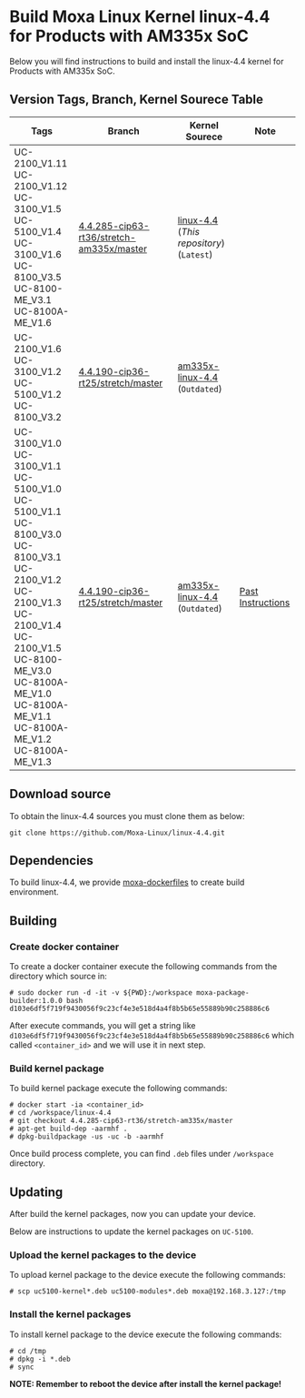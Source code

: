 # Build Moxa Linux Kernel linux-4.4 for Products with AM335x SoC

Below you will find instructions to build and install the linux-4.4 kernel for Products with AM335x SoC.

## Version Tags, Branch, Kernel Sourece Table

| Tags | Branch | Kernel Sourece | Note |
| ---- | ------ | -------------- | ---- |
| UC-2100_V1.11<br>UC-2100_V1.12<br>UC-3100_V1.5<br>UC-5100_V1.4<br>UC-3100_V1.6<br>UC-8100_V3.5<br>UC-8100-ME_V3.1<br>UC-8100A-ME_V1.6 | [4.4.285-cip63-rt36/stretch-am335x/master](https://github.com/Moxa-Linux/linux-4.4/tree/4.4.285-cip63-rt36/stretch-am335x/master) | [linux-4.4](https://github.com/Moxa-Linux/linux-4.4/) (*This repository*) (`Latest`) | |
| UC-2100_V1.6<br>UC-3100_V1.2<br>UC-5100_V1.2<br>UC-8100_V3.2 | [4.4.190-cip36-rt25/stretch/master](https://github.com/Moxa-Linux/am335x-linux-4.4/tree/4.4.190-cip36-rt25/stretch/master) | [am335x-linux-4.4](https://github.com/Moxa-Linux/am335x-linux-4.4) (`Outdated`) | |
| UC-3100_V1.0<br>UC-3100_V1.1<br>UC-5100_V1.0<br>UC-5100_V1.1<br>UC-8100_V3.0<br>UC-8100_V3.1<br>UC-2100_V1.2<br>UC-2100_V1.3<br>UC-2100_V1.4<br>UC-2100_V1.5<br>UC-8100-ME_V3.0<br>UC-8100A-ME_V1.0<br>UC-8100A-ME_V1.1<br>UC-8100A-ME_V1.2<br>UC-8100A-ME_V1.3 | [4.4.190-cip36-rt25/stretch/master](https://github.com/Moxa-Linux/am335x-linux-4.4/tree/4.4.190-cip36-rt25/stretch/master) | [am335x-linux-4.4](https://github.com/Moxa-Linux/am335x-linux-4.4) (`Outdated`) | [Past Instructions](https://github.com/Moxa-Linux/am335x-linux-4.4/tree/4.4.190-cip36-rt25/stretch/master/OLD_GUIDELINE.md) |

## Download source

To obtain the linux-4.4 sources you must clone them as below:

```
git clone https://github.com/Moxa-Linux/linux-4.4.git
```

## Dependencies

To build linux-4.4, we provide [moxa-dockerfiles](https://github.com/Moxa-Linux/moxa-dockerfiles) to create build environment.


## Building

### Create docker container

To create a docker container execute the following commands from the directory which source in:

```
# sudo docker run -d -it -v ${PWD}:/workspace moxa-package-builder:1.0.0 bash
d103e6df5f719f9430056f9c23cf4e3e518d4a4f8b5b65e55889b90c258886c6
```

After execute commands, you will get a string like `d103e6df5f719f9430056f9c23cf4e3e518d4a4f8b5b65e55889b90c258886c6` which called `<container_id>` and we will use it in next step.

### Build kernel package

To build kernel package execute the following commands:

```
# docker start -ia <container_id>
# cd /workspace/linux-4.4
# git checkout 4.4.285-cip63-rt36/stretch-am335x/master
# apt-get build-dep -aarmhf .
# dpkg-buildpackage -us -uc -b -aarmhf
```

Once build process complete, you can find `.deb` files under `/workspace` directory.

## Updating

After build the kernel packages, now you can update your device.

Below are instructions to update the kernel packages on `UC-5100`.

### Upload the kernel packages to the device

To upload kernel package to the device execute the following commands:

```
# scp uc5100-kernel*.deb uc5100-modules*.deb moxa@192.168.3.127:/tmp
```

### Install the kernel packages

To install kernel package to the device execute the following commands:

```
# cd /tmp
# dpkg -i *.deb
# sync
```

**NOTE: Remember to reboot the device after install the kernel package!**
